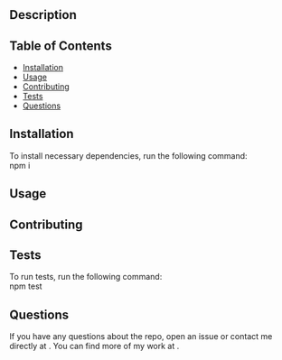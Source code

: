 #   
    
   
## Description


## Table of Contents 
* [Installation](#installation)
* [Usage](#usage)
* [Contributing](#contributing)
* [Tests](#tests)
* [Questions](#questions)
    
## Installation
To install necessary dependencies, run the following command:  
npm i
## Usage  



## Contributing  

## Tests  
To run tests, run the following command:  
npm test
## Questions  
If you have any questions about the repo, open an issue or contact me directly at . You can find more of my work at [](https://github.com/).
